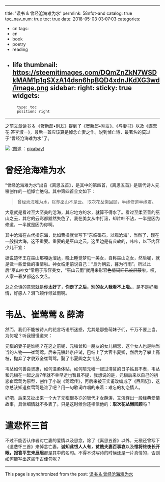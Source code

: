 
---
title: '读书 &  曾经沧海难为水'
permlink: 58nfqt-and
catalog: true
toc_nav_num: true
toc: true
date: 2018-05-03 03:07:03
categories:
- cn
tags:
- cn
- book
- poetry
- reading
- life
thumbnail: https://steemitimages.com/DQmZnZkN7WSDkMAM1p1qSXzA14dsn6hpBQD4xdnJKdXG3wd/image.png
sidebar:
    right:
        sticky: true
widgets:
    -
        type: toc
        position: right
---


之前文章[读书 & 《贺新郎•别友》](https://steemit.com/cn/@oflyhigh/4lp7mw-and)提到了《贺新郎•别友》、《与妻书》以及《蝶恋花·答李淑一》，最后一首应该算是悼念亡妻之作。说到悼亡诗，最著名的莫过于“曾经沧海难为水”了。

![](https://steemitimages.com/DQmZnZkN7WSDkMAM1p1qSXzA14dsn6hpBQD4xdnJKdXG3wd/image.png)
(图源 ：[pixabay](https://pixabay.com/))

# 曾经沧海难为水

“曾经沧海难为水”出自《离思五首》，是其中的第四首，《离思五首》是唐代诗人元稹创作的一组悼亡绝句。其中第四首全文如下：

>曾经沧海难为水，除却巫山不是云。
取次花丛懒回顾，半缘修道半缘君。

大意就是看过至大至美的沧海，其它地方的水，就算不得水了。看过至柔至善的巫山之云，其它的云彩都黯然失色了。我在美女从中打滚，却片叶不沾，一半是因为修道，一半就是因为你啊。

其中沧海在古代指东海，比如曹操就曾写下“东临碣石，以观沧海”，当然了，现在一般指大海，这不重要。重要的是巫山之云，这里边是有典故的，咔咔，以下内容少儿不宜：

据说楚怀王在巫山那嘎达溜达，晚上睡觉梦见一美女，自称巫山之女，然后呢，就是做一些爱做的事情啦。神女临走前说自己：“旦为朝云，暮为行雨”。所以此后“巫山神女”常用于形容美女，“巫山云雨”就用来形容~~色情词汇已被屏蔽~~啦。哎，人家一春梦都这么文艺。

总之全诗的意思就是**你太好了，你走了之后，别的女人我看不上啦。**，是不是好痴情，好感人？泪飞顿作倾盆雨啊。

# 韦丛、崔莺莺 & 薛涛

然而，我们不能被诗人的花言巧语所迷惑，尤其是那些萌妹子们，千万不要上当。为何呢？听我慢慢道来：

元稹的妻子是谁呢？在这之前呢，元稹曾和一朋友的女儿相恋，这个女人也是响当当的人物——崔莺莺。后来元稹赴京应试，巴结上了大官韦夏卿，然后为了攀上高枝，抛弃了才貌双全崔莺莺，娶了韦夏卿之女韦丛。

韦丛如何善良贤惠，如何温柔体贴，如何陪元稹一起过清贫的日子姑且不表，韦丛和元稹在一起之后7年就不幸早逝也暂且不提，我想说的是，元稹后来以自己的初恋崔莺莺为原型，创作了小说《莺莺传》，再后来被王实甫改编成了《西厢记》，这你总该知道崔莺莺是谁了吧？用一句歌词咋唱的来着：难忘的初恋情人。

好吧，后来又扯出来一个大了元稹很多岁的唐代才女薛涛，又演绎出一段经典爱情故事，具体细情就不多表了。只是这时候你还相信他的：**取次花丛懒回顾**吗？

# 遣悲怀三首

不过不能否认作者对亡妻的爱情以及思念，除了《离思五首》以外，元稹还曾写下《遣悲怀三首》来悼念亡妻，**诚知此恨人人有，贫贱夫妻百事哀**以及**惟将终夜长开眼，报答平生未展眉**都是其中的名句。不得不说写诗的时候还是一片真情的，否则如何能写出这些千古佳句呢？

- - -

This page is synchronized from the post: [读书 &  曾经沧海难为水](https://steemit.com/@oflyhigh/58nfqt-and)
